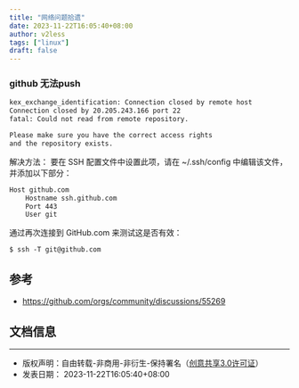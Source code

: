 ```yaml
---
title: "网络问题拾遗"
date: 2023-11-22T16:05:40+08:00
author: v2less
tags: ["linux"]
draft: false
---
```

### github 无法push
```bash
kex_exchange_identification: Connection closed by remote host
Connection closed by 20.205.243.166 port 22
fatal: Could not read from remote repository.

Please make sure you have the correct access rights
and the repository exists.
```
解决方法：
要在 SSH 配置文件中设置此项，请在 ~/.ssh/config 中编辑该文件，并添加以下部分：

```bash
Host github.com
    Hostname ssh.github.com
    Port 443
    User git
```

通过再次连接到 GitHub.com 来测试这是否有效：

``$ ssh -T git@github.com``






## 参考

- https://github.com/orgs/community/discussions/55269

## 文档信息
---
- 版权声明：自由转载-非商用-非衍生-保持署名（[创意共享3.0许可证](https://creativecommons.org/licenses/by-nc-nd/3.0/deed.zh)）
- 发表日期： 2023-11-22T16:05:40+08:00
